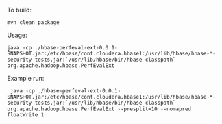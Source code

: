 To build:

    mvn clean package
	
Usage:

    java -cp ./hbase-perfeval-ext-0.0.1-SNAPSHOT.jar:/etc/hbase/conf.cloudera.hbase1:/usr/lib/hbase/hbase-*-security-tests.jar:`/usr/lib/hbase/bin/hbase classpath` org.apache.hadoop.hbase.PerfEvalExt

Example run:
 
     java -cp ./hbase-perfeval-ext-0.0.1-SNAPSHOT.jar:/etc/hbase/conf.cloudera.hbase1:/usr/lib/hbase/hbase-*-security-tests.jar:`/usr/lib/hbase/bin/hbase classpath` org.apache.hadoop.hbase.PerfEvalExt --presplit=10 --nomapred floatWrite 1
